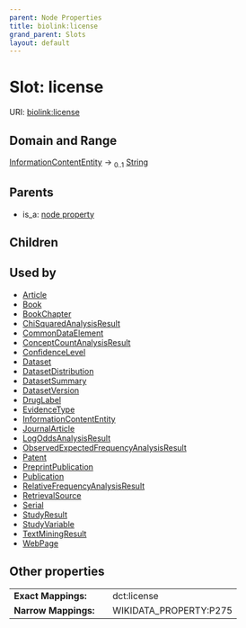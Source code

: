 ```yaml
---
parent: Node Properties
title: biolink:license
grand_parent: Slots
layout: default
---
```


# Slot: license




URI: [biolink:license](https://w3id.org/biolink/vocab/license)

## Domain and Range

[InformationContentEntity](InformationContentEntity.md) ->  <sub>0..1</sub> [String](types/String.md)

## Parents

 *  is_a: [node property](node_property.md)

## Children


## Used by

 * [Article](Article.md)
 * [Book](Book.md)
 * [BookChapter](BookChapter.md)
 * [ChiSquaredAnalysisResult](ChiSquaredAnalysisResult.md)
 * [CommonDataElement](CommonDataElement.md)
 * [ConceptCountAnalysisResult](ConceptCountAnalysisResult.md)
 * [ConfidenceLevel](ConfidenceLevel.md)
 * [Dataset](Dataset.md)
 * [DatasetDistribution](DatasetDistribution.md)
 * [DatasetSummary](DatasetSummary.md)
 * [DatasetVersion](DatasetVersion.md)
 * [DrugLabel](DrugLabel.md)
 * [EvidenceType](EvidenceType.md)
 * [InformationContentEntity](InformationContentEntity.md)
 * [JournalArticle](JournalArticle.md)
 * [LogOddsAnalysisResult](LogOddsAnalysisResult.md)
 * [ObservedExpectedFrequencyAnalysisResult](ObservedExpectedFrequencyAnalysisResult.md)
 * [Patent](Patent.md)
 * [PreprintPublication](PreprintPublication.md)
 * [Publication](Publication.md)
 * [RelativeFrequencyAnalysisResult](RelativeFrequencyAnalysisResult.md)
 * [RetrievalSource](RetrievalSource.md)
 * [Serial](Serial.md)
 * [StudyResult](StudyResult.md)
 * [StudyVariable](StudyVariable.md)
 * [TextMiningResult](TextMiningResult.md)
 * [WebPage](WebPage.md)

## Other properties

|  |  |  |
| --- | --- | --- |
| **Exact Mappings:** | | dct:license |
| **Narrow Mappings:** | | WIKIDATA_PROPERTY:P275 |

